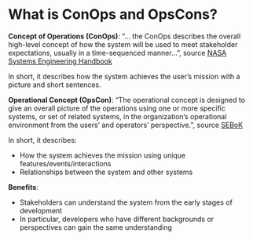# What is ConOps and OpsCons?

**Concept of Operations (ConOps)**: “... the ConOps describes the overall high-level concept of how the system will be used to meet stakeholder expectations, usually in a time-sequenced manner…”, source [NASA Systems Engineering Handbook](https://www.nasa.gov/seh/appendix-b-glossary#C)

In short, it describes how the system achieves the user’s mission with a picture and short sentences.

**Operational Concept (OpsCon)**: “The operational concept is designed to give an overall picture of the operations using one or more specific systems, or set of related systems, in the organization’s operational environment from the users’ and operators’ perspective.”, source [SEBoK](<https://www.sebokwiki.org/wiki/Operational_Concept_(glossary)>)

In short, it describes:

- How the system achieves the mission using unique features/events/interactions
- Relationships between the system and other systems

**Benefits**:

- Stakeholders can understand the system from the early stages of development
- In particular, developers who have different backgrounds or perspectives can gain the same understanding
